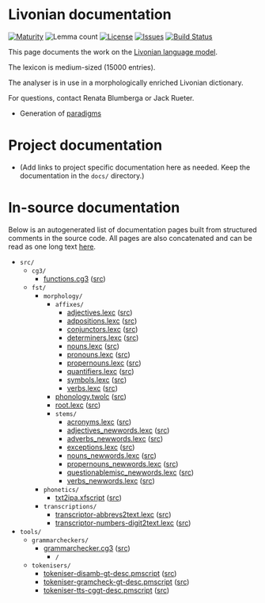 # Livonian documentation

[![Maturity](https://img.shields.io/endpoint?url=https%3A%2F%2Fraw.githubusercontent.com%2Fgiellalt%2Flang-liv%2Fgh-pages%2Fmaturity.json)](https://giellalt.github.io/MaturityClassification.html)
![Lemma count](https://img.shields.io/endpoint?url=https%3A%2F%2Fraw.githubusercontent.com%2Fgiellalt%2Flang-liv%2Fgh-pages%2Flemmacount.json)
[![License](https://img.shields.io/github/license/giellalt/lang-liv)](https://github.com/giellalt/lang-liv/blob/main/LICENSE)
[![Issues](https://img.shields.io/github/issues/giellalt/lang-liv)](https://github.com/giellalt/lang-liv/issues)
[![Build Status](https://divvun-tc.giellalt.org/api/github/v1/repository/giellalt/lang-liv/main/badge.svg)](https://github.com/giellalt/lang-liv/actions)

This page documents the work on the [Livonian language model](http://github.com/giellalt/lang-liv). 

The lexicon is medium-sized (15000 entries).

The analyser is in use in a morphologically enriched Livonian
dictionary. 

For questions, contact Renata Blumberga or Jack Rueter.

* Generation of [paradigms](http://giellatekno.uit.no/cgi/p-liv.fi.html)

# Project documentation

* (Add links to project specific documentation here as needed. Keep the documentation in the `docs/` directory.)

# In-source documentation

Below is an autogenerated list of documentation pages built from structured comments in the source code. All pages are also concatenated and can be read as one long text [here](liv.md).

* `src/`
    * `cg3/`
        * [functions.cg3](src-cg3-functions.cg3.html) ([src](https://github.com/giellalt/lang-liv/blob/main/src/cg3/functions.cg3))
    * `fst/`
        * `morphology/`
            * `affixes/`
                * [adjectives.lexc](src-fst-morphology-affixes-adjectives.lexc.html) ([src](https://github.com/giellalt/lang-liv/blob/main/src/fst/morphology/affixes/adjectives.lexc))
                * [adpositions.lexc](src-fst-morphology-affixes-adpositions.lexc.html) ([src](https://github.com/giellalt/lang-liv/blob/main/src/fst/morphology/affixes/adpositions.lexc))
                * [conjunctors.lexc](src-fst-morphology-affixes-conjunctors.lexc.html) ([src](https://github.com/giellalt/lang-liv/blob/main/src/fst/morphology/affixes/conjunctors.lexc))
                * [determiners.lexc](src-fst-morphology-affixes-determiners.lexc.html) ([src](https://github.com/giellalt/lang-liv/blob/main/src/fst/morphology/affixes/determiners.lexc))
                * [nouns.lexc](src-fst-morphology-affixes-nouns.lexc.html) ([src](https://github.com/giellalt/lang-liv/blob/main/src/fst/morphology/affixes/nouns.lexc))
                * [pronouns.lexc](src-fst-morphology-affixes-pronouns.lexc.html) ([src](https://github.com/giellalt/lang-liv/blob/main/src/fst/morphology/affixes/pronouns.lexc))
                * [propernouns.lexc](src-fst-morphology-affixes-propernouns.lexc.html) ([src](https://github.com/giellalt/lang-liv/blob/main/src/fst/morphology/affixes/propernouns.lexc))
                * [quantifiers.lexc](src-fst-morphology-affixes-quantifiers.lexc.html) ([src](https://github.com/giellalt/lang-liv/blob/main/src/fst/morphology/affixes/quantifiers.lexc))
                * [symbols.lexc](src-fst-morphology-affixes-symbols.lexc.html) ([src](https://github.com/giellalt/lang-liv/blob/main/src/fst/morphology/affixes/symbols.lexc))
                * [verbs.lexc](src-fst-morphology-affixes-verbs.lexc.html) ([src](https://github.com/giellalt/lang-liv/blob/main/src/fst/morphology/affixes/verbs.lexc))
            * [phonology.twolc](src-fst-morphology-phonology.twolc.html) ([src](https://github.com/giellalt/lang-liv/blob/main/src/fst/morphology/phonology.twolc))
            * [root.lexc](src-fst-morphology-root.lexc.html) ([src](https://github.com/giellalt/lang-liv/blob/main/src/fst/morphology/root.lexc))
            * `stems/`
                * [acronyms.lexc](src-fst-morphology-stems-acronyms.lexc.html) ([src](https://github.com/giellalt/lang-liv/blob/main/src/fst/morphology/stems/acronyms.lexc))
                * [adjectives_newwords.lexc](src-fst-morphology-stems-adjectives_newwords.lexc.html) ([src](https://github.com/giellalt/lang-liv/blob/main/src/fst/morphology/stems/adjectives_newwords.lexc))
                * [adverbs_newwords.lexc](src-fst-morphology-stems-adverbs_newwords.lexc.html) ([src](https://github.com/giellalt/lang-liv/blob/main/src/fst/morphology/stems/adverbs_newwords.lexc))
                * [exceptions.lexc](src-fst-morphology-stems-exceptions.lexc.html) ([src](https://github.com/giellalt/lang-liv/blob/main/src/fst/morphology/stems/exceptions.lexc))
                * [nouns_newwords.lexc](src-fst-morphology-stems-nouns_newwords.lexc.html) ([src](https://github.com/giellalt/lang-liv/blob/main/src/fst/morphology/stems/nouns_newwords.lexc))
                * [propernouns_newwords.lexc](src-fst-morphology-stems-propernouns_newwords.lexc.html) ([src](https://github.com/giellalt/lang-liv/blob/main/src/fst/morphology/stems/propernouns_newwords.lexc))
                * [questionablemisc_newwords.lexc](src-fst-morphology-stems-questionablemisc_newwords.lexc.html) ([src](https://github.com/giellalt/lang-liv/blob/main/src/fst/morphology/stems/questionablemisc_newwords.lexc))
                * [verbs_newwords.lexc](src-fst-morphology-stems-verbs_newwords.lexc.html) ([src](https://github.com/giellalt/lang-liv/blob/main/src/fst/morphology/stems/verbs_newwords.lexc))
        * `phonetics/`
            * [txt2ipa.xfscript](src-fst-phonetics-txt2ipa.xfscript.html) ([src](https://github.com/giellalt/lang-liv/blob/main/src/fst/phonetics/txt2ipa.xfscript))
        * `transcriptions/`
            * [transcriptor-abbrevs2text.lexc](src-fst-transcriptions-transcriptor-abbrevs2text.lexc.html) ([src](https://github.com/giellalt/lang-liv/blob/main/src/fst/transcriptions/transcriptor-abbrevs2text.lexc))
            * [transcriptor-numbers-digit2text.lexc](src-fst-transcriptions-transcriptor-numbers-digit2text.lexc.html) ([src](https://github.com/giellalt/lang-liv/blob/main/src/fst/transcriptions/transcriptor-numbers-digit2text.lexc))
* `tools/`
    * `grammarcheckers/`
        * [grammarchecker.cg3](tools-grammarcheckers-grammarchecker.cg3.html) ([src](https://github.com/giellalt/lang-liv/blob/main/tools/grammarcheckers/grammarchecker.cg3))
            * `/`
    * `tokenisers/`
        * [tokeniser-disamb-gt-desc.pmscript](tools-tokenisers-tokeniser-disamb-gt-desc.pmscript.html) ([src](https://github.com/giellalt/lang-liv/blob/main/tools/tokenisers/tokeniser-disamb-gt-desc.pmscript))
        * [tokeniser-gramcheck-gt-desc.pmscript](tools-tokenisers-tokeniser-gramcheck-gt-desc.pmscript.html) ([src](https://github.com/giellalt/lang-liv/blob/main/tools/tokenisers/tokeniser-gramcheck-gt-desc.pmscript))
        * [tokeniser-tts-cggt-desc.pmscript](tools-tokenisers-tokeniser-tts-cggt-desc.pmscript.html) ([src](https://github.com/giellalt/lang-liv/blob/main/tools/tokenisers/tokeniser-tts-cggt-desc.pmscript))
